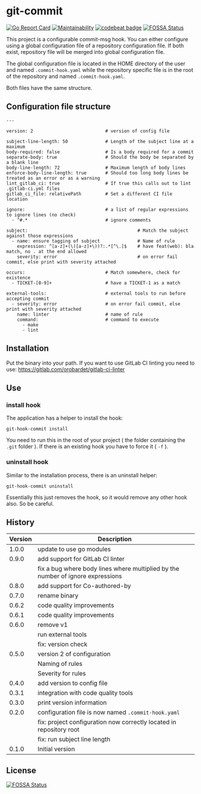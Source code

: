 # git-commit

[![Go Report Card](https://goreportcard.com/badge/github.com/sascha-andres/git-commit)](https://goreportcard.com/report/github.com/sascha-andres/git-commit) [![Maintainability](https://api.codeclimate.com/v1/badges/89c3d725bc80fe513869/maintainability)](https://codeclimate.com/github/sascha-andres/git-commit/maintainability) [![codebeat badge](https://codebeat.co/badges/e26b8c40-1ada-41b7-82c6-4dd7e96edde0)](https://codebeat.co/projects/github-com-sascha-andres-git-commit-master)
[![FOSSA Status](https://app.fossa.io/api/projects/git%2Bgithub.com%2Fsascha-andres%2Fgit-commit.svg?type=shield)](https://app.fossa.io/projects/git%2Bgithub.com%2Fsascha-andres%2Fgit-commit?ref=badge_shield)

This project is a configurable commit-msg hook. You can either configure using a global configuration file of a repository configuration file. If both exist, repository file will be merged into global configuration file.

The global configuration file is located in the HOME directory of the user and named `.commit-hook.yaml` while the repository specific file is in the root of the repository and named `.commit-hook.yaml`.

Both files have the same structure.

## Configuration file structure

    ---
    
    version: 2                           # version of config file
    
    subject-line-length: 50              # Length of the subject line at a maximum
    body-required: false                 # Is a body required for a commit
    separate-body: true                  # Should the body be separated by a blank line
    body-line-length: 72                 # Maximum length of body lines
    enforce-body-line-length: true       # Should too long body lines be treated as an error or as a warning
    lint_gitlab_ci: true                 # If true this calls out to lint .gitlab-ci.yml files
    gitlab_ci_file: relativePath         # Set a different CI file location
    
    ignore:                              # a list of regular expressions to ignore lines (no check)
      - ^#.*                             # ignore comments
    
    subject:                                         # Match the subject against those expressions
      - name: ensure tagging of subject              # Name of rule
        expression: ^[a-z]+(\([a-z]+\))?:.*[^\.]$    # have feat(web): bla match, no . at the end allowed
        severity: error                              # on error fail commit, else print with severity attached
    
    occurs:                              # Match somewhere, check for existence
      - TICKET-[0-9]+                    # have a TICKET-1 as a match

    external-tools:                      # external tools to run before accepting commit
      - severity: error                  # on error fail commit, else print with severity attached
        name: linter                     # name of rule
        command:                         # command to execute
          - make
          - lint


## Installation

Put the binary into your path. If you want to use GitLab CI linting you need to use: https://gitlab.com/orobardet/gitlab-ci-linter

## Use

### install hook

The application has a helper to install the hook:

    git-hook-commit install

You need to run this in the root of your project ( the folder containing the `.git` folder ). If there is an existing hook you have to force it ( `-f` ).

### uninstall hook

Similar to the installation process, there is an uninstall helper:

    git-hook-commit uninstall

Essentially this just removes the hook, so it would remove any other hook also. So be careful.

## History

|Version|Description|
|---|---|
|1.0.0|update to use go modules|
|0.9.0|add support for GitLab CI linter|
||fix a bug where body lines where multiplied by the number of ignore expressions|
|0.8.0|add support for Co-authored-by|
|0.7.0|rename binary|
|0.6.2|code quality improvements|
|0.6.1|code quality improvements|
|0.6.0|remove v1|
||run external tools|
||fix: version check|
|0.5.0|version 2 of configuration|
||Naming of rules|
||Severity for rules|
|0.4.0|add version to config file|
|0.3.1|integration with code quality tools|
|0.3.0|print version information|
|0.2.0|configuration file is now named `.commit-hook.yaml`|
||fix: project configuration now correctly located in repository root|
||fix: run subject line length|
|0.1.0|Initial version|


## License
[![FOSSA Status](https://app.fossa.io/api/projects/git%2Bgithub.com%2Fsascha-andres%2Fgit-commit.svg?type=large)](https://app.fossa.io/projects/git%2Bgithub.com%2Fsascha-andres%2Fgit-commit?ref=badge_large)
